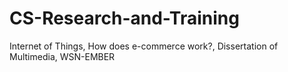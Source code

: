 # CS-Research-and-Training
Internet of Things, How does e-commerce work?, Dissertation of Multimedia, WSN-EMBER
